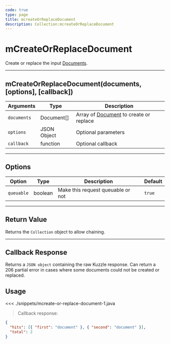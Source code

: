 ```yaml
---
code: true
type: page
title: mcreateOrReplaceDocument
description: Collection:mcreateOrReplaceDocument
---
```


# mCreateOrReplaceDocument

Create or replace the input [Documents](/sdk/android/3/core-classes/document).

---

## mCreateOrReplaceDocument(documents, [options], [callback])

| Arguments   | Type        | Description                                                                    |
| ----------- | ----------- | ------------------------------------------------------------------------------ |
| `documents` | Document[]  | Array of [Document](/sdk/android/3/core-classes/document) to create or replace |
| `options`   | JSON Object | Optional parameters                                                            |
| `callback`  | function    | Optional callback                                                              |

---

## Options

| Option     | Type    | Description                       | Default |
| ---------- | ------- | --------------------------------- | ------- |
| `queuable` | boolean | Make this request queuable or not | `true`  |

---

## Return Value

Returns the `Collection` object to allow chaining.

---

## Callback Response

Returns a `JSON object` containing the raw Kuzzle response.
Can return a 206 partial error in cases where some documents could not be created or replaced.

## Usage

<<< ./snippets/mcreate-or-replace-document-1.java

> Callback response:

```json
{
  "hits": [{ "first": "document" }, { "second": "document" }],
  "total": 2
}
```
